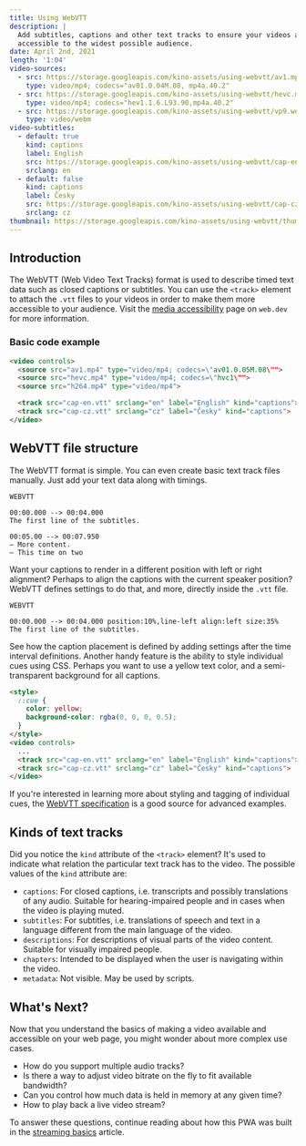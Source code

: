 ```yaml
---
title: Using WebVTT
description: |
  Add subtitles, captions and other text tracks to ensure your videos are
  accessible to the widest possible audience.
date: April 2nd, 2021
length: '1:04'
video-sources:
  - src: https://storage.googleapis.com/kino-assets/using-webvtt/av1.mp4
    type: video/mp4; codecs="av01.0.04M.08, mp4a.40.2"
  - src: https://storage.googleapis.com/kino-assets/using-webvtt/hevc.mp4
    type: video/mp4; codecs="hev1.1.6.L93.90,mp4a.40.2"
  - src: https://storage.googleapis.com/kino-assets/using-webvtt/vp9.webm
    type: video/webm
video-subtitles:
  - default: true
    kind: captions
    label: English
    src: https://storage.googleapis.com/kino-assets/using-webvtt/cap-en.vtt
    srclang: en
  - default: false
    kind: captions
    label: Česky
    src: https://storage.googleapis.com/kino-assets/using-webvtt/cap-cz.vtt
    srclang: cz
thumbnail: https://storage.googleapis.com/kino-assets/using-webvtt/thumbnail.png
---
```


## Introduction

The WebVTT (Web Video Text Tracks) format is used to describe timed text data
such as closed captions or subtitles. You can use the `<track>` element to
attach the `.vtt` files to your videos in order to make them more accessible
to your audience. Visit the [media accessibility] page on `web.dev` for more
information.

### Basic code example

```html
<video controls>
  <source src="av1.mp4" type="video/mp4; codecs=\"av01.0.05M.08\"">
  <source src="hevc.mp4" type="video/mp4; codecs=\"hvc1\"">
  <source src="h264.mp4" type="video/mp4">

  <track src="cap-en.vtt" srclang="en" label="English" kind="captions">
  <track src="cap-cz.vtt" srclang="cz" label="Česky" kind="captions">
</video>
```

## WebVTT file structure

The WebVTT format is simple. You can even create basic text track files
manually. Just add your text data along with timings.

```
WEBVTT

00:00.000 --> 00:04.000
The first line of the subtitles.

00:05.00 --> 00:07.950
– More content.
– This time on two
```

Want your captions to render in a different position with left or right
alignment? Perhaps to align the captions with the current speaker position?
WebVTT defines settings to do that, and more, directly inside the `.vtt` file.

```
WEBVTT

00:00.000 --> 00:04.000 position:10%,line-left align:left size:35%
The first line of the subtitles.
```

See how the caption placement is defined by adding settings after the time
interval definitions. Another handy feature is the ability to style individual
cues using CSS. Perhaps you want to use a yellow text color, and a
semi-transparent background for all captions.

```html
<style>
  ::cue {
    color: yellow;
    background-color: rgba(0, 0, 0, 0.5);
  }
</style>
<video controls>
  ...
  <track src="cap-en.vtt" srclang="en" label="English" kind="captions">
  <track src="cap-cz.vtt" srclang="cz" label="Česky" kind="captions">
</video>
```

If you're interested in learning more about styling and tagging of individual
cues, the [WebVTT specification] is a good source for advanced examples.

## Kinds of text tracks

Did you notice the `kind` attribute of the `<track>` element? It's used to
indicate what relation the particular text track has to the video. The
possible values of the `kind` attribute are:

* `captions`: For closed captions, i.e. transcripts and possibly translations
  of any audio. Suitable for hearing-impaired people and in cases when the
  video is playing muted.
* `subtitles`: For subtitles, i.e. translations of speech and text in a
  language different from the main language of the video.
* `descriptions`: For descriptions of visual parts of the video content.
  Suitable for visually impaired people.
* `chapters`: Intended to be displayed when the user is navigating within
  the video.
* `metadata`: Not visible. May be used by scripts.

## What's Next?

Now that you understand the basics of making a video available and accessible
on your web page, you might wonder about more complex use cases.

* How do you support multiple audio tracks?
* Is there a way to adjust video bitrate on the fly to fit available bandwidth?
* Can you control how much data is held in memory at any given time?
* How to play back a live video stream?

To answer these questions, continue reading about how this PWA was built in
the [streaming basics] article.

[media accessibility]: https://web.dev/media-accessibility/
[WebVTT specification]: https://w3c.github.io/webvtt/
[streaming basics]: /streaming-basics/
